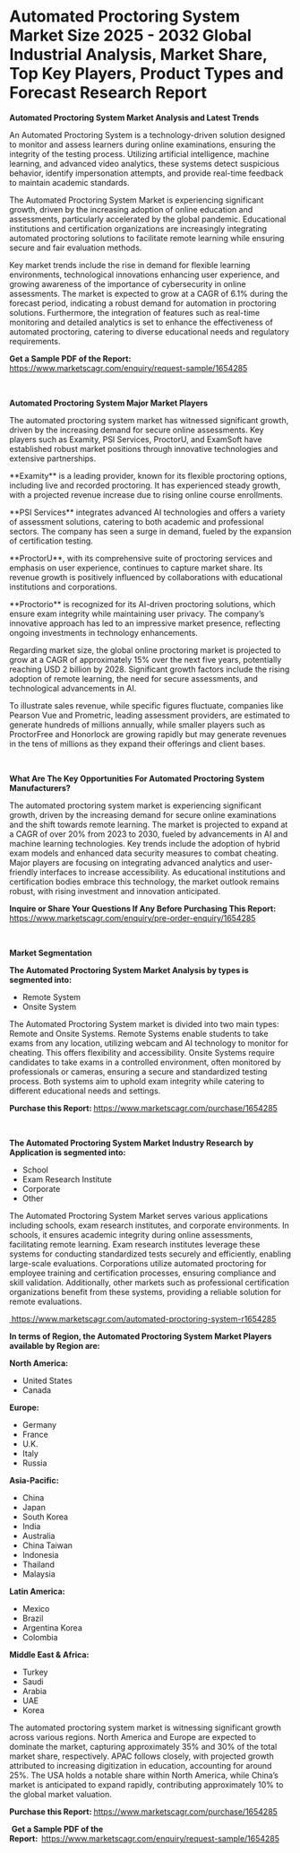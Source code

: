 <p><h1>Automated Proctoring System Market Size 2025 - 2032 Global Industrial Analysis, Market Share, Top Key Players, Product Types and Forecast Research Report</h1></p><p><strong>Automated Proctoring System Market Analysis and Latest Trends</strong></p>
<p><p>An Automated Proctoring System is a technology-driven solution designed to monitor and assess learners during online examinations, ensuring the integrity of the testing process. Utilizing artificial intelligence, machine learning, and advanced video analytics, these systems detect suspicious behavior, identify impersonation attempts, and provide real-time feedback to maintain academic standards.</p><p>The Automated Proctoring System Market is experiencing significant growth, driven by the increasing adoption of online education and assessments, particularly accelerated by the global pandemic. Educational institutions and certification organizations are increasingly integrating automated proctoring solutions to facilitate remote learning while ensuring secure and fair evaluation methods. </p><p>Key market trends include the rise in demand for flexible learning environments, technological innovations enhancing user experience, and growing awareness of the importance of cybersecurity in online assessments. The market is expected to grow at a CAGR of 6.1% during the forecast period, indicating a robust demand for automation in proctoring solutions. Furthermore, the integration of features such as real-time monitoring and detailed analytics is set to enhance the effectiveness of automated proctoring, catering to diverse educational needs and regulatory requirements.</p></p>
<p><strong>Get a Sample PDF of the Report:&nbsp;</strong> <a href="https://www.marketscagr.com/enquiry/request-sample/1654285?utm_campaign=3623&utm_medium=2&utm_source=Github&utm_content=ia&utm_term=20042025&utm_id=automated-proctoring-system">https://www.marketscagr.com/enquiry/request-sample/1654285</a></p>
<p>&nbsp;</p>
<p><strong>Automated Proctoring System Major Market Players</strong></p>
<p><p>The automated proctoring system market has witnessed significant growth, driven by the increasing demand for secure online assessments. Key players such as Examity, PSI Services, ProctorU, and ExamSoft have established robust market positions through innovative technologies and extensive partnerships.</p><p>**Examity** is a leading provider, known for its flexible proctoring options, including live and recorded proctoring. It has experienced steady growth, with a projected revenue increase due to rising online course enrollments.</p><p>**PSI Services** integrates advanced AI technologies and offers a variety of assessment solutions, catering to both academic and professional sectors. The company has seen a surge in demand, fueled by the expansion of certification testing.</p><p>**ProctorU**, with its comprehensive suite of proctoring services and emphasis on user experience, continues to capture market share. Its revenue growth is positively influenced by collaborations with educational institutions and corporations.</p><p>**Proctorio** is recognized for its AI-driven proctoring solutions, which ensure exam integrity while maintaining user privacy. The company’s innovative approach has led to an impressive market presence, reflecting ongoing investments in technology enhancements.</p><p>Regarding market size, the global online proctoring market is projected to grow at a CAGR of approximately 15% over the next five years, potentially reaching USD 2 billion by 2028. Significant growth factors include the rising adoption of remote learning, the need for secure assessments, and technological advancements in AI.</p><p>To illustrate sales revenue, while specific figures fluctuate, companies like Pearson Vue and Prometric, leading assessment providers, are estimated to generate hundreds of millions annually, while smaller players such as ProctorFree and Honorlock are growing rapidly but may generate revenues in the tens of millions as they expand their offerings and client bases.</p></p>
<p>&nbsp;</p>
<p><strong>What Are The Key Opportunities For Automated Proctoring System Manufacturers?</strong></p>
<p><p>The automated proctoring system market is experiencing significant growth, driven by the increasing demand for secure online examinations and the shift towards remote learning. The market is projected to expand at a CAGR of over 20% from 2023 to 2030, fueled by advancements in AI and machine learning technologies. Key trends include the adoption of hybrid exam models and enhanced data security measures to combat cheating. Major players are focusing on integrating advanced analytics and user-friendly interfaces to increase accessibility. As educational institutions and certification bodies embrace this technology, the market outlook remains robust, with rising investment and innovation anticipated.</p></p>
<p><strong>Inquire or Share Your Questions If Any Before Purchasing This Report:</strong> <a href="https://www.marketscagr.com/enquiry/pre-order-enquiry/1654285?utm_campaign=3623&utm_medium=2&utm_source=Github&utm_content=ia&utm_term=20042025&utm_id=automated-proctoring-system">https://www.marketscagr.com/enquiry/pre-order-enquiry/1654285</a></p>
<p>&nbsp;</p>
<p><strong>Market Segmentation</strong></p>
<p><strong>The Automated Proctoring System Market Analysis by types is segmented into:</strong></p>
<p><ul><li>Remote System</li><li>Onsite System</li></ul></p>
<p><p>The Automated Proctoring System market is divided into two main types: Remote and Onsite Systems. Remote Systems enable students to take exams from any location, utilizing webcam and AI technology to monitor for cheating. This offers flexibility and accessibility. Onsite Systems require candidates to take exams in a controlled environment, often monitored by professionals or cameras, ensuring a secure and standardized testing process. Both systems aim to uphold exam integrity while catering to different educational needs and settings.</p></p>
<p><strong>Purchase this Report:&nbsp;</strong><a href="https://www.marketscagr.com/purchase/1654285?utm_campaign=3623&utm_medium=2&utm_source=Github&utm_content=ia&utm_term=20042025&utm_id=automated-proctoring-system">https://www.marketscagr.com/purchase/1654285</a></p>
<p>&nbsp;</p>
<p><strong>The Automated Proctoring System Market Industry Research by Application is segmented into:</strong></p>
<p><ul><li>School</li><li>Exam Research Institute</li><li>Corporate</li><li>Other</li></ul></p>
<p><p>The Automated Proctoring System Market serves various applications including schools, exam research institutes, and corporate environments. In schools, it ensures academic integrity during online assessments, facilitating remote learning. Exam research institutes leverage these systems for conducting standardized tests securely and efficiently, enabling large-scale evaluations. Corporations utilize automated proctoring for employee training and certification processes, ensuring compliance and skill validation. Additionally, other markets such as professional certification organizations benefit from these systems, providing a reliable solution for remote evaluations.</p></p>
<p><a href="https://www.marketscagr.com/automated-proctoring-system-r1654285?utm_campaign=3623&utm_medium=2&utm_source=Github&utm_content=ia&utm_term=20042025&utm_id=automated-proctoring-system">&nbsp;https://www.marketscagr.com/automated-proctoring-system-r1654285</a></p>
<p><strong>In terms of Region, the Automated Proctoring System Market Players available by Region are:</strong></p>
<p>
    <p> <strong> North America: </strong>
        <ul>
            <li>United States</li>
            <li>Canada</li>
        </ul>
        </p> 
    <p> <strong> Europe: </strong>
        <ul>
            <li>Germany</li>
            <li>France</li>
            <li>U.K.</li>
            <li>Italy</li>
            <li>Russia</li>
        </ul>
        </p> 
    <p> <strong> Asia-Pacific: </strong>
        <ul>
            <li>China</li>
            <li>Japan</li>
            <li>South Korea</li>
            <li>India</li>
            <li>Australia</li>
            <li>China Taiwan</li>
            <li>Indonesia</li>
            <li>Thailand</li>
            <li>Malaysia</li>
        </ul>
        </p> 
    <p> <strong> Latin America: </strong>
        <ul>
            <li>Mexico</li>
            <li>Brazil</li>
            <li>Argentina Korea</li>
            <li>Colombia</li>
        </ul>
        </p> 
    <p> <strong> Middle East & Africa: </strong>
        <ul>
            <li>Turkey</li>
            <li>Saudi</li>
            <li>Arabia</li>
            <li>UAE</li>
            <li>Korea</li>
        </ul>
    </p>
    </p>
<p><p>The automated proctoring system market is witnessing significant growth across various regions. North America and Europe are expected to dominate the market, capturing approximately 35% and 30% of the total market share, respectively. APAC follows closely, with projected growth attributed to increasing digitization in education, accounting for around 25%. The USA holds a notable share within North America, while China’s market is anticipated to expand rapidly, contributing approximately 10% to the global market valuation.</p></p>
<p><strong>Purchase this Report: </strong><a href="https://www.marketscagr.com/purchase/1654285?utm_campaign=3623&utm_medium=2&utm_source=Github&utm_content=ia&utm_term=20042025&utm_id=automated-proctoring-system">https://www.marketscagr.com/purchase/1654285</a></p>
<p>&nbsp;<strong>Get a Sample PDF of the Report:&nbsp;&nbsp;</strong><a href="https://www.marketscagr.com/enquiry/request-sample/1654285?utm_campaign=3623&utm_medium=2&utm_source=Github&utm_content=ia&utm_term=20042025&utm_id=automated-proctoring-system">https://www.marketscagr.com/enquiry/request-sample/1654285</a></p>
<p><strong></strong></p>
<p><p></p><p></p><p></p></p>